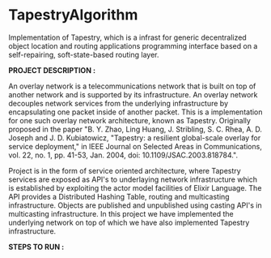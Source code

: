 # TapestryAlgorithm
Implementation of Tapestry, which is a infrast for generic decentralized object location and routing applications programming interface based on a self-repairing, soft-state-based routing layer.

**PROJECT DESCRIPTION :**

An overlay network is a telecommunications network that is built on top of another network and is supported by its infrastructure. An overlay network decouples network services from the underlying infrastructure by encapsulating one packet inside of another packet. This is a implementation for one such overlay network architecture, known as Tapestry. Originally proposed in the paper "B. Y. Zhao, Ling Huang, J. Stribling, S. C. Rhea, A. D. Joseph and J. D. Kubiatowicz, "Tapestry: a resilient global-scale overlay for service deployment," in IEEE Journal on Selected Areas in Communications, vol. 22, no. 1, pp. 41-53, Jan. 2004, doi: 10.1109/JSAC.2003.818784.". 

Project is in the form of service oriented architecture, where Tapestry services are exposed as API's to underlaying network infrastructure which is established by exploiting the actor model facilities of Elixir Language. The API provides a Distributed Hashing Table, routing and multicasting infrastructure. Objects are published and unpublished using casting API's in multicasting infrastructure. In this project we have implemented the underlying network on top of which we have also implemented Tapestry infrastructure.

**STEPS TO RUN :**


